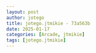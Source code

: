```yaml
---
layout: post
author: jotego
title: jotego.jtmikie - 73a563b
date: 2025-01-17
categories: [Arcade, jtmikie]
tags: [jotego.jtmikie]
---
```


